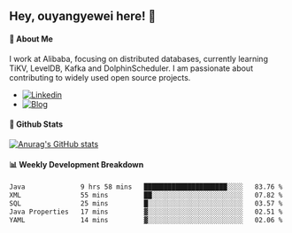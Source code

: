 ## Hey, ouyangyewei here! :wave:

#### :rocket: About Me
I work at Alibaba, focusing on distributed databases, currently learning TiKV, LevelDB, Kafka and DolphinScheduler. I am passionate about contributing to widely used open source projects.

- [![Linkedin](https://img.shields.io/badge/LinkedIn-ouyangyewei-blue)](https://www.linkedin.com/in/ouyangyewei/)
- [![Blog](https://img.shields.io/badge/Blog-yeweiouyang-orange)](https://blog.csdn.net/yeweiouyang)

#### :star2: Github Stats
[![Anurag's GitHub stats](https://github-readme-stats.vercel.app/api?username=ouyangyewei&show_icons=true&cache_seconds=3600&theme=tokyonight)](https://github.com/anuraghazra/github-readme-stats)

#### :bar_chart: Weekly Development Breakdown
<!--START_SECTION:waka-->

```txt
Java              9 hrs 58 mins   █████████████████████░░░░   83.76 %
XML               55 mins         ██░░░░░░░░░░░░░░░░░░░░░░░   07.82 %
SQL               25 mins         █░░░░░░░░░░░░░░░░░░░░░░░░   03.57 %
Java Properties   17 mins         ▓░░░░░░░░░░░░░░░░░░░░░░░░   02.51 %
YAML              14 mins         ▓░░░░░░░░░░░░░░░░░░░░░░░░   02.06 %
```

<!--END_SECTION:waka-->
